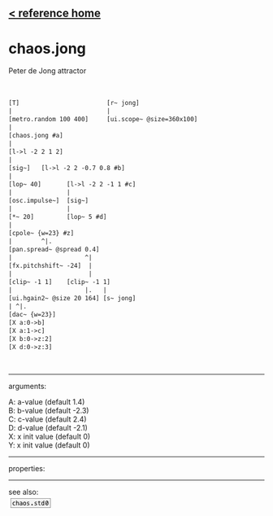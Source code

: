 [< reference home](ceammc_lib.html)
---

# chaos.jong


Peter de Jong attractor

```


[T]                        [r~ jong]
|                          |
[metro.random 100 400]     [ui.scope~ @size=360x100]
|
[chaos.jong #a]
|
[l->l -2 2 1 2]
|
[sig~]   [l->l -2 2 -0.7 0.8 #b]
|
[lop~ 40]       [l->l -2 2 -1 1 #c]
|               |
[osc.impulse~]  [sig~]
|               |
[*~ 20]         [lop~ 5 #d]
|
[cpole~ {w=23} #z]
|        ^|.
[pan.spread~ @spread 0.4]
|                    ^|
[fx.pitchshift~ -24]  |
|                     |
[clip~ -1 1]    [clip~ -1 1]
|                    |.   |
[ui.hgain2~ @size 20 164] [s~ jong]
| ^|.
[dac~ {w=23}]
[X a:0->b]
[X a:1->c]
[X b:0->z:2]
[X d:0->z:3]

            
```

---
arguments:

A: a-value (default 1.4)<br>
B: b-value (default -2.3)<br>
C: c-value (default 2.4)<br>
D: d-value (default -2.1)<br>
X: x init value (default 0)<br>
Y: x init value (default 0)<br>

---
properties:


---
see also:<br>
[![chaos.std0](img/object_chaos.std0.png)](chaos.std0.html)
